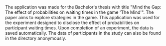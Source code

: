 The application was made for the Bachelor's thesis with title "Mind the Gap: The effect of probabilities on waiting times in the game 'The Mind'". The paper aims to explore strategies in the game. This application was used for the experiment designed to disclose the effect of probabilities on participant waiting times. Upon completion of an experiment, the data is saved automatically. The data of participants in the study can also be found in the directory anonymously.
